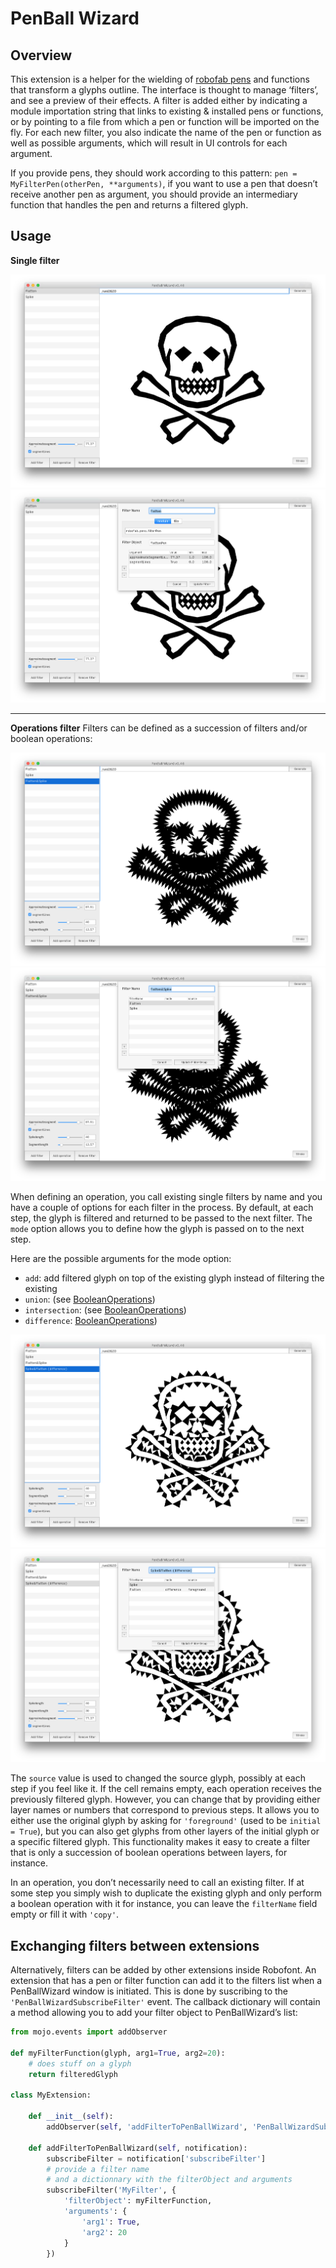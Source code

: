 PenBall Wizard
================

## Overview

This extension is a helper for the wielding of [robofab pens](http://www.robofab.org/objects/pen.html) and functions that transform a glyphs outline. The interface is thought to manage ‘filters’, and see a preview of their effects. A filter is added either by indicating a module importation string that links to existing & installed pens or functions, or by pointing to a file from which a pen or function will be imported on the fly. For each new filter, you also indicate the name of the pen or function as well as possible arguments, which will result in UI controls for each argument.

If you provide pens, they should work according to this pattern: ```pen = MyFilterPen(otherPen, **arguments)```, if you want to use a pen that doesn’t receive another pen as argument, you should provide an intermediary function that handles the pen and returns a filtered glyph.

## Usage

**Single filter**

![alt tag](images/penBallWizard-1.png)
![alt tag](images/penBallWizard-2.png)

*****

**Operations filter**
Filters can be defined as a succession of filters and/or boolean operations:

![alt tag](images/penBallWizard-3.png)
![alt tag](images/penBallWizard-4.png)

When defining an operation, you call existing single filters by name and you have a couple of options for each filter in the process. By default, at each step, the glyph is filtered and returned to be passed to the next filter. The ```mode``` option allows you to define how the glyph is passed on to the next step. 

Here are the possible arguments for the mode option:
+ ```add```: add filtered glyph on top of the existing glyph instead of filtering the existing
+ ```union```: (see [BooleanOperations](http://doc.robofont.com/api/robofab-extras/boolean-glyph/))
+ ```intersection```: (see [BooleanOperations](http://doc.robofont.com/api/robofab-extras/boolean-glyph/))
+ ```difference```: [BooleanOperations](http://doc.robofont.com/api/robofab-extras/boolean-glyph/))

![alt tag](images/penBallWizard-5.png)
![alt tag](images/penBallWizard-6.png)

The ```source``` value is used to changed the source glyph, possibly at each step if you feel like it. If the cell remains empty, each operation receives the previously filtered glyph. However, you can change that by providing either layer names or numbers that correspond to previous steps. It allows you to either use the original glyph by asking for ```'foreground'``` (used to be ```initial = True```), but you can also get glyphs from other layers of the initial glyph or a specific filtered glyph.
This functionality makes it easy to create a filter that is only a succession of boolean operations between layers, for instance.

In an operation, you don’t necessarily need to call an existing filter. If at some step you simply wish to duplicate the existing glyph and only perform a boolean operation with it for instance, you can leave the ```filterName``` field empty or fill it with ```'copy'```.

## Exchanging filters between extensions

Alternatively, filters can be added by other extensions inside Robofont. An extension that has a pen or filter function can add it to the filters list when a PenBallWizard window is initiated. This is done by suscribing to the ```'PenBallWizardSubscribeFilter'``` event. The callback dictionary will contain a method allowing you to add your filter object to PenBallWizard’s list:

```python
from mojo.events import addObserver

def myFilterFunction(glyph, arg1=True, arg2=20):
    # does stuff on a glyph
    return filteredGlyph

class MyExtension:

    def __init__(self):
        addObserver(self, 'addFilterToPenBallWizard', 'PenBallWizardSubscribeFilter')

    def addFilterToPenBallWizard(self, notification):
        subscribeFilter = notification['subscribeFilter']
        # provide a filter name
        # and a dictionnary with the filterObject and arguments
        subscribeFilter('MyFilter', {
            'filterObject': myFilterFunction,
            'arguments': {
                'arg1': True,
                'arg2': 20
            }
        })
```
